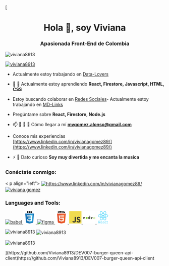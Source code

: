[<h1 align="center">Hola 👋, soy Viviana</h1><h3 align="center">Apasionada Front-End de Colombia</h3><p align="left"> <img src="https://komarev.com/ghpvc/?username=viviana8913&label=Profile%20views&color=0e75b6&style=flat" alt="viviana8913" /> </p>




<p align="left"> <a href="https://github.com/ryo-ma/github-profile-trophy"><img src="https://github-profile-trophy.vercel.app/?username=viviana8913" alt="viviana8913" /></a> </p>

- Actualmente estoy trabajando en [Data-Lovers](https://github.com/Viviana8913/DEV007-data-lovers)

- 🌱 🔭 Actualmente estoy aprendiendo **React, Firestore, Javascript, HTML, CSS**

- Estoy buscando colaborar en [Redes Sociales](https://github.com/Viviana8913/Social-red)- Actualmente estoy trabajando en [MD-Links](https://github.com/Viviana8913/DEV007-md-links)



- Pregúntame sobre **React, Firestore, Node.js**

- 📫 👯 💬 🔭 Cómo llegar a mí **mvgomez.alonso@gmail.com**

- Conoce mis experiencias [https://www.linkedin.com/in/vivianagomez89/](https://www.linkedin.com/in/vivianagomez89/)

- ⚡ 📄 Dato curioso **Soy muy divertida y me encanta la musica**

<h3 align="left">Conéctate conmigo:</h3><
p align="left">
<a href="https://linkedin.com/in/https://www.linkedin.com/in/vivianagomez89/" target="blank"><img align="center" src="https://raw.githubusercontent.com/rahuldkjain/github-profile-readme-generator/master/src/images/icons/Social/linked-in-alt.svg" alt="https://www.linkedin.com/in/vivianagomez89/" height="30" width="40" /></a>
<a href="https://fb.com/viviana gomez" target="blank"><img align="center" src="https://raw.githubusercontent.com/rahuldkjain/github-profile-readme-generator/master/src/images/icons/Social/facebook.svg" alt="viviana gomez" height="30" width="40" /></a></p><h3 align="left">Languages and Tools:</h3><p align="left">



<a href="https://babeljs.io/" target="_blank" rel="noreferrer"> <img src="https://www.vectorlogo.zone/logos/babeljs/babeljs-icon.svg" alt="babel" width="40" height="40"/> </a> <a href="https://www.w3schools.com/css/" target="_blank" rel="noreferrer"> <img src="https://raw.githubusercontent.com/devicons/devicon/master/icons/css3/css3-original-wordmark.svg" alt="css3" width="40" height="40"/> </a> <a href="https://www.figma.com/" target="_blank" rel="noreferrer"> <img src="https://www.vectorlogo.zone/logos/figma/figma-icon.svg" alt="figma" width="40" height="40"/> </a> <a href="https://www.w3.org/html/" target="_blank" rel="noreferrer"> <img src="https://raw.githubusercontent.com/devicons/devicon/master/icons/html5/html5-original-wordmark.svg" alt="html5" width="40" height="40"/> </a> <a href="https://developer.mozilla.org/en-US/docs/Web/JavaScript" target="_blank" rel="noreferrer"> <img src="https://raw.githubusercontent.com/devicons/devicon/master/icons/javascript/javascript-original.svg" alt="javascript" width="40" height="40"/> </a> <a href="https://nodejs.org" target="_blank" rel="noreferrer"> <img src="https://raw.githubusercontent.com/devicons/devicon/master/icons/nodejs/nodejs-original-wordmark.svg" alt="nodejs" width="40" height="40"/> </a> <a href="https://reactjs.org/" target="_blank" rel="noreferrer"> <img src="https://raw.githubusercontent.com/devicons/devicon/master/icons/react/react-original-wordmark.svg" alt="react" width="40" height="40"/> </a> </p>

<p><img align="left" src="https://github-readme-stats.vercel.app/api/top-langs?username=viviana8913&show_icons=true&locale=en&layout=compact" alt="viviana8913" /></p><p>&nbsp;<img align="center" src="https://github-readme-stats.vercel.app/api?username=viviana8913&show_icons=true&locale=en" alt="viviana8913" /></p>



<p><img align="center" src="https://github-readme-streak-stats.herokuapp.com/?user=viviana8913&" alt="viviana8913" /></p>
](https://github.com/Viviana8913/DEV007-burger-queen-api-client)https://github.com/Viviana8913/DEV007-burger-queen-api-client
